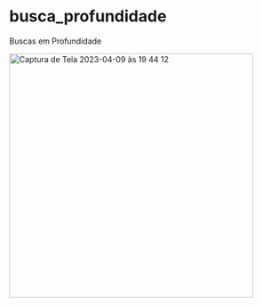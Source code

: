 # busca_profundidade
Buscas em Profundidade 

<img width="439" alt="Captura de Tela 2023-04-09 às 19 44 12" src="https://user-images.githubusercontent.com/43142868/231216408-064766c7-ec7f-425f-be30-cbe3b2c693b1.png">
